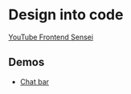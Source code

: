 # Design into code

[YouTube Frontend Sensei](https://www.youtube.com/channel/UC7jb3lYbDmI4OrMDUMzEmsw)

## Demos

- [Chat bar](4_chat_bar)

